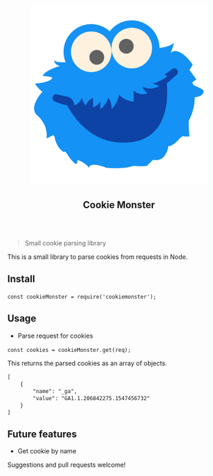 <h1 align="center">
<br/>
<img width="400" src="assets/logo.png">
<br/>
<h2 align="center">Cookie Monster</h2>
<br/>
<br/>
</h1>

> Small cookie parsing library

This is a small library to parse cookies from requests in Node.

## Install

`
const cookieMonster = require('cookiemonster');
`

## Usage

* Parse request for cookies

`const cookies = cookieMonster.get(req);`

This returns the parsed cookies as an array of objects.

```
[
    {
        "name": "_ga",
        "value": "GA1.1.206842275.1547456732"
    }
]
```

## Future features

* Get cookie by name

Suggestions and pull requests welcome!